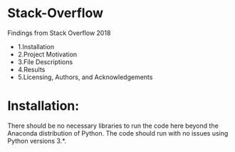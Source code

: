 # Stack-Overflow
Findings from Stack Overflow 2018

- 1.Installation
- 2.Project Motivation
- 3.File Descriptions
- 4.Results
- 5.Licensing, Authors, and Acknowledgements

# Installation:
There should be no necessary libraries to run the code here beyond the Anaconda distribution of Python. The code should run with no issues using Python versions 3.*.


